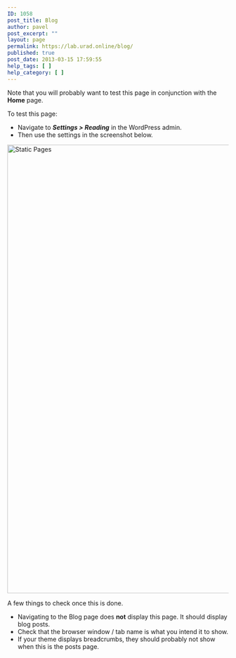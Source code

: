 ```yaml
---
ID: 1058
post_title: Blog
author: pavel
post_excerpt: ""
layout: page
permalink: https://lab.urad.online/blog/
published: true
post_date: 2013-03-15 17:59:55
help_tags: [ ]
help_category: [ ]
---
```

Note that you will probably want to test this page in conjunction with the <strong>Home</strong> page.

To test this page:
<ul>
	<li>Navigate to <strong><em>Settings &gt; Reading</em></strong> in the WordPress admin.</li>
	<li>Then use the settings in the screenshot below.</li>
</ul>
<img class="alignnone size-full wp-image-1071" alt="Static Pages" src="http://multi.openlab.dev/wp-content/uploads/2013/03/static-pages.png" width="1390" height="1022" />

A few things to check once this is done.
<ul>
	<li>Navigating to the Blog page does <strong>not</strong> display this page. It should display blog posts.</li>
	<li>Check that the browser window / tab name is what you intend it to show.</li>
	<li>If your theme displays breadcrumbs, they should probably not show when this is the posts page.</li>
</ul>